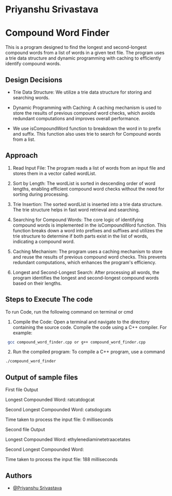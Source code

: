 # Priyanshu Srivastava

# Compound Word Finder


This is a program designed to find the longest and second-longest compound words from a list of words in a given text file. The program uses a trie data structure and dynamic programming with caching to efficiently identify compound words.


## Design Decisions
- Trie Data Structure: We utilize a trie data structure for storing and searching words.

- Dynamic Programming with Caching: A caching mechanism is used to store the results of previous compound word checks, which avoids redundant computations and improves overall performance.

- We use isCompoundWord function to breakdown the word in to prefix and suffix. This function also uses trie to search for Compound words from a list.
## Approach
1. Read Input File: The program reads a list of words from an input file and stores them in a vector called wordList.

2. Sort by Length: The wordList is sorted in descending order of word lengths, enabling efficient compound word checks without the need for sorting during processing.

3. Trie Insertion: The sorted wordList is inserted into a trie data structure. The trie structure helps in fast word retrieval and searching.

4. Searching for Compound Words: The core logic of identifying compound words is implemented in the isCompoundWord function. This function breaks down a word into prefixes and suffixes and utilizes the trie structure to determine if both parts exist in the list of words, indicating a compound word.

5. Caching Mechanism: The program uses a caching mechanism to store and reuse the results of previous compound word checks. This prevents redundant computations, which enhances the program's efficiency.

6. Longest and Second-Longest Search: After processing all words, the program identifies the longest and second-longest compound words based on their lengths.
## Steps to Execute The code

To run Code, run the following command on terminal or cmd 

1. Compile the Code: Open a terminal and navigate to the directory containing the source code. Compile the code using a C++ compiler. 
For example:
```bash
 gcc compound_word_finder.cpp or g++ compound_word_finder.cpp
```
2. Run the compiled program: To compile a C++ program, use a command 
```bash
./compound_word_finder
```
## Output of sample files


First file Output

Longest Compounded Word: ratcatdogcat

Second Longest Compounded Word: catsdogcats

Time taken to process the input file: 0 milliseconds

Second file Output

Longest Compounded Word: ethylenediaminetetraacetates

Second Longest Compounded Word: 

Time taken to process the input file: 188 milliseconds

## Authors

- [@Priyanshu Srivastava ](https://github.com/priyanshu28012002)

